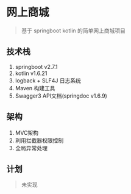 # 网上商城

> 基于 springboot kotlin 的简单网上商城项目

## 技术栈

1. springboot v2.7.1
2. kotlin v1.6.21
3. logback + SLF4J 日志系统
4. Maven 构建工具
5. Swagger3 API文档(springdoc v1.6.9)

## 架构

1. MVC架构
2. 利用拦截器权限控制
3. 全局异常处理

## 计划

> 未实现
